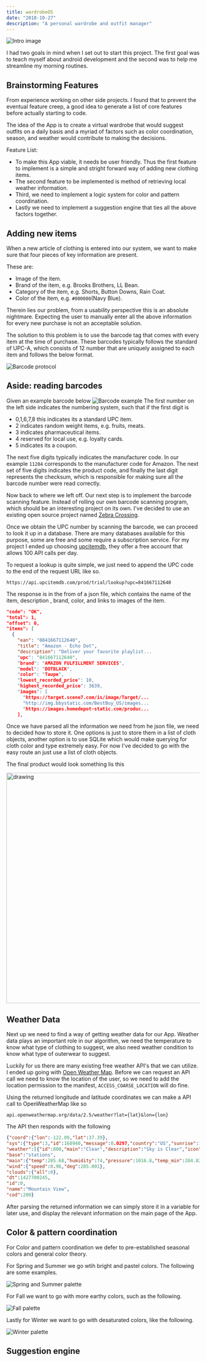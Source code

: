 ```yaml
---
title: wardrobeOS 
date: "2018-10-27"
description: "A personal wardrobe and outfit manager"
---
```


![Intro image](./post-bg.jpg)

I had two goals in mind when I set out to start this project. The first goal was to 
teach myself about android development and the second was to help me streamline my 
morning routines. 

## Brainstorming Features
From experience working on other side projects. I found that to prevent the eventual
feature creep, a good idea to generate a list of core features before actually 
starting to code.

The idea of the App is to create a virtual wardrobe that would suggest outfits on a 
daily basis and a myriad of factors such as color coordination, season, and weather 
would contribute to making the decisions.

Feature List: 
  - To make this App viable, it needs be user friendly. Thus the first feature to implement is a simple and stright forward way of adding new clothing items.
  - The second feature to be implemented is method of retrieving local weather information.
  - Third, we need to implement a logic system for color and pattern coordination.
  - Lastly we need to implement a suggestion engine that ties all the above factors together.

## Adding new items
When a new article of clothing is entered into our system, we want to make sure 
that four pieces of key information are present. 

These are:
  - Image of the item.
  - Brand of the item, e.g. Brooks Brothers, LL Bean.
  - Category of the item, e.g. Shorts, Button Downs, Rain Coat.
  - Color of the item, e.g. ``#000080``(Navy Blue).

Therein lies our problem, from a usability perspective this is an absolute nightmare.
Expecting the user to manually enter all the above information for every new 
purchase is not an acceptable solution. 

The solution to this problem is to use the barcode tag that comes with every item at 
the time of purchase. These barcodes typically follows the standard of UPC-A, which 
consists of 12 number that are uniquely assigned to each item and follows the below 
format.

![Barcode protocol](./barcode.png)

## Aside: reading barcodes
Given an example barcode below
![Barcode example](./upc-ex.png)
The first number on the left side indicates the numbering system, such that if the 
first digit is 
 - 0,1,6,7,8 this indicates its a standard UPC item.
 - 2 indicates random weight items, e.g. fruits, meats.
 - 3 indicates pharmaceutical items.
 - 4 reserved for local use, e.g. loyalty cards.
 - 5 indicates its a coupon.

The next five digits typically indicates the manufacturer code. In our example 
``11204`` corresponds to the manufacturer code for Amazon. The next set of five 
digits indicates the product code, and finally the last digit represents the 
checksum, which is responsible for making sure all the barcode number were read 
correctly. 

Now back to where we left off. Our next step is to implement the barcode scanning 
feature. Instead of rolling our own barcode scanning program, which should be an 
interesting project on its own. I've decided to use an existing open source project 
named <a href="https://github.com/zxing/zxing" target = "_blank">Zebra Crossing</a>.

Once we obtain the UPC number by scanning the barcode, we can proceed to look it up 
in a database. There are many databases available for this purpose, some are free 
and some require a subscription service. For my project I ended up choosing <a href="https://www.upcitemdb.com/" target = "_blank">upcitemdb</a>, they offer a free account that allows 100 API calls per day. 

To request a lookup is quite simple, we just need to append the UPC code to the end 
of the request URL like so. 
```
https://api.upcitemdb.com/prod/trial/lookup?upc=841667112640
```

The response is in the from of a json file, which contains the name of the item, 
description , brand, color, and links to images of the item. 

```json
"code": "OK",
"total": 1,
"offset": 0,
"items": [
  {
    "ean": "0841667112640",
    "title": "Amazon - Echo Dot",
    "description": "Deliver your favorite playlist...
    "upc": "841667112640",
    "brand": "AMAZON FULFILLMENT SERVICES",
    "model": "DOTBLACK",
    "color": "Taupe",
    "lowest_recorded_price": 10,
    "highest_recorded_price": 3639,
    "images": [
      "https://target.scene7.com/is/image/Target/...
      "http://img.bbystatic.com/BestBuy_US/images...
      "https://images.homedepot-static.com/produc...
    ],
```
Once we have parsed all the information we need from he json file, we need to 
decided how to store it. One options is just to store them in a list of cloth 
objects, another option is to use SQLite which would make querying for cloth color 
and type extremely easy. For now I've decided to go with the easy route an just use 
a list of cloth objects. 

The final product would look something lis this

<img src="./bar-scan.gif" alt="drawing" width="600"/>

## Weather Data
Next up we need to find a way of getting weather data for our App. Weather data 
plays an important role in our algorithm, we need the temperature to know what type 
of clothing to suggest, we also need weather condition to know what type of 
outerwear to suggest. 

Luckily for us there are many existing free weather API's that we can utilize. I 
ended up going with <a href="https://openweathermap.org/" target = "_blank">Open Weather Map</a>. Before we can request an API call we need to 
know the location of the user, so we need to add the location permission to the 
manifest, ``ACCESS_COARSE_LOCATION`` will do fine.

Using the returned longitude and latitude coordinates we can make a API call to 
OpenWeatherMap like so 
```
api.openweathermap.org/data/2.5/weather?lat={lat}&lon={lon}
```

The API then responds with the following 

```json
{"coord":{"lon":-122.09,"lat":37.39},
"sys":{"type":3,"id":168940,"message":0.0297,"country":"US","sunrise":1427723751,"sunset":1427768967},
"weather":[{"id":800,"main":"Clear","description":"Sky is Clear","icon":"01n"}],
"base":"stations",
"main":{"temp":285.68,"humidity":74,"pressure":1016.8,"temp_min":284.82,"temp_max":286.48},
"wind":{"speed":0.96,"deg":285.001},
"clouds":{"all":0},
"dt":1427700245,
"id":0,
"name":"Mountain View",
"cod":200}
```

After parsing the returned information we can simply store it in a variable for 
later use, and display the relevant information on the main page of the App. 

## Color & pattern coordination

For Color and pattern coordination we defer to pre-established seasonal colors and general color theory.

For Spring and Summer we go wtih bright and pastel colors. The following are some examples.

![Spring and Summer palette](./summerpalette.png)

For Fall we want to go with more earthy colors, such as the following.

![Fall palette](./fallpalette.png)

Lastly for Winter we want to go with desaturated colors, like the following.

![Winter palette](./winterpalette.png)

## Suggestion engine


